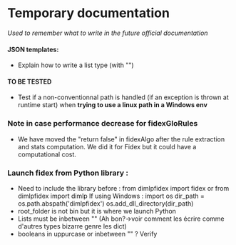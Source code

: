 # Temporary documentation
*Used to remember what to write in the future official documentation*

#### JSON templates:
- Explain how to write a list type (with "")

#### TO BE TESTED
- Test if a non-conventionnal path is handled (if an exception is thrown at runtime start) when **trying to use a linux path in a Windows env**

### Note in case performance decrease for fidexGloRules
- We have moved  the "return false" in fidexAlgo after the rule extraction and stats computation. We did it for Fidex but it could have a computational cost.

### Launch fidex from Python library :
- Need to include the library before :
from dimlpfidex import fidex or from dimlpfidex import dimlp
If using Windows :
import os
dir_path = os.path.abspath('dimlpfidex')
os.add_dll_directory(dir_path)
- root_folder is not bin but it is where we launch Python
- Lists must be inbetween "" (Ah bon?->voir comment les écrire comme d'autres types bizarre genre les dict)
- booleans in uppurcase or inbetween "" ? Verify
